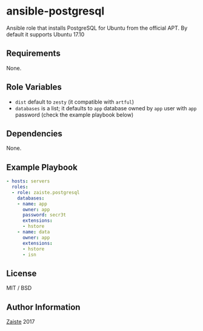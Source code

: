 ansible-postgresql
=========

Ansible role that installs PostgreSQL for Ubuntu from the official APT. By default it supports Ubuntu 17.10

Requirements
------------

None.

Role Variables
--------------

- `dist` default to `zesty` (it compatible with `artful`)
- `databases` is a list; it defaults to `app` database owned by `app` user with `app` password (check the example playbook below)

Dependencies
------------

None.

Example Playbook
----------------

```yml
- hosts: servers
  roles:
  - role: zaiste.postgresql 
    databases:
    - name: app
      owner: app
      password: secr3t
      extensions:
      - hstore
    - name: data 
      owner: app
      extensions:
      - hstore 
      - isn 
```
           

License
-------

MIT / BSD

Author Information
------------------

[Zaiste](http://zaiste.net) 2017
